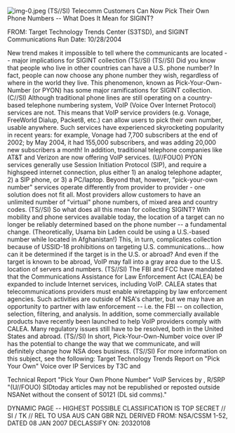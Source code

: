 ![img-0.jpeg](img-0.jpeg)
(TS//SI) Telecomm Customers Can Now Pick Their Own Phone Numbers -- What Does It Mean for SIGINT?

FROM: Target Technology Trends Center (S3TSD), and SIGINT Communications
Run Date: 10/28/2004

New trend makes it impossible to tell where the communicants are located -- major implications for SIGINT collection (TS//SI)
(TS//SI) Did you know that people who live in other countries can have a U.S. phone number? In fact, people can now choose any phone number they wish, regardless of where in the world they live. This phenomenon, known as Pick-Your-Own-Number (or PYON) has some major ramifications for SIGINT collection.
(C//SI) Although traditional phone lines are still operating on a country-based telephone numbering system, VoIP (Voice Over Internet Protocol) services are not. This means that VoIP service providers (e.g. Vonage, FreeWorld Dialup, Packet8, etc.) can allow users to pick their own number, usable anywhere. Such services have experienced skyrocketing popularity in recent years: for example, Vonage had 7,700 subscribers at the end of 2002; by May 2004, it had 155,000 subscribers, and was adding 20,000 new subscribers a month! In addition, traditional telephone companies like AT\&T and Verizon are now offering VoIP services.
(U//FOUO) PYON services generally use Session Initiation Protocol (SIP), and require a highspeed internet connection, plus either 1) an analog telephone adapter, 2) a SIP phone, or 3) a PC/laptop. Beyond that, however, "pick-your-own number" services operate differently from provider to provider - one solution does not fit all. Most providers allow customers to have an unlimited number of "virtual" phone numbers, of mixed area and country codes.
(TS//SI) So what does all this mean for collecting SIGINT? With mobility and phone services available today, the location of a target can no longer be reliably determined based on the phone number -- a fundamental change. (Theoretically, Usama bin Laden could be using a U.S.-based number while located in Afghanistan!) This, in turn, complicates collection because of USSID-18 prohibitions on targeting U.S. communications... how can it be determined if the target is in the U.S. or abroad? And even if the target is known to be abroad, VoIP may fall into a gray area due to the U.S. location of servers and numbers.
(TS//SI) The FBI and FCC have mandated that the Communications Assistance for Law Enforcement Act (CALEA) be expanded to include Internet services, including VoIP. CALEA states that telecommunications providers must enable wiretapping by law enforcement agencies. Such activities are outside of NSA's charter, but we may have an opportunity to partner with law enforcement -- i.e. the FBI -- on collection, selection, filtering, and analysis. In addition, some commercially available products have recently been launched to help VoIP providers comply with CALEA. Many regulatory issues still have to be resolved, both in the United States and abroad.
(TS//SI) In short, Pick-Your-Own-Number voice over IP has the potential to change the way that we communicate, and will definitely change how NSA does business.
(TS//SI) For more information on this subject, see the following:
Target Technology Trends Report on "Pick Your Own" Voice over IP Services by T3C and

Technical Report "Pick Your Own Phone Number" VoIP Services by , R/SRP
"(U//FOUO) SIDtoday articles may not be republished or reposted outside NSANet without the consent of S0121 (DL sid comms)."

DYNAMIC PAGE -- HIGHEST POSSIBLE CLASSIFICATION IS
TOP SECRET // SI / TK // REL TO USA AUS CAN GBR NZL
DERIVED FROM: NSA/CSSM 1-52, DATED 08 JAN 2007 DECLASSIFY ON: 20320108
